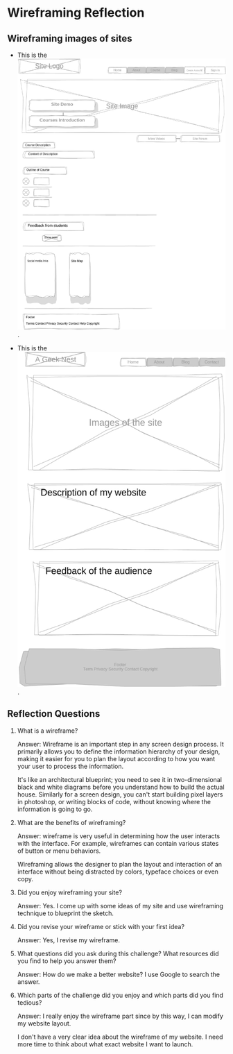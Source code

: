 # Wireframing Reflection

## Wireframing images of sites

* This is the ![website index](/week-2/imgs/wireframe-index.png).

* This is the ![blog index](/week-2/imgs/wireframe-blog-index.png).


## Reflection Questions

1. What is a wireframe?

   Answer: Wireframe is an important step in any screen design process. It primarily allows you to define the information hierarchy of your design, making it easier for you to plan the layout according to how you want your user to process the information.

   It's like an architectural blueprint; you need to see it in two-dimensional black and white diagrams before you understand how to build the actual house. Similarly for a screen design, you can't start building pixel layers in photoshop, or writing blocks of code, without knowing where the information is going to go.

2. What are the benefits of wireframing?

   Answer: wireframe is very useful in determining how the user interacts with the interface. For example, wireframes can contain various states of button or menu behaviors.

   Wireframing allows the designer to plan the layout and interaction of an interface without being distracted by colors, typeface choices or even copy. 

3. Did you enjoy wireframing your site?

   Answer: Yes. I come up with some ideas of my site and use wireframing technique to blueprint the sketch.

4. Did you revise your wireframe or stick with your first idea?

   Answer: Yes, I revise my wireframe.

5. What questions did you ask during this challenge? What resources did you find to help you answer them?

   Answer: How do we make a better website? 
   I use Google to search the answer.

6. Which parts of the challenge did you enjoy and which parts did you find tedious?

   Answer: I really enjoy the wireframe part since by this way, I can modify my website layout. 

   I don't have a very clear idea about the wireframe of my website. I need more time to think about what exact website I want to launch.